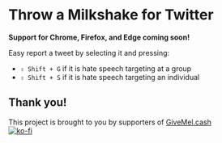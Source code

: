 # Throw a Milkshake for Twitter

**Support for Chrome, Firefox, and Edge coming soon!**

Easy report a tweet by selecting it and pressing:
- `⇧ Shift + G` if it is hate speech targeting at a group
- `⇧ Shift + S` if it is hate speech targeting an individual

## Thank you!

This project is brought to you by supporters of [GiveMel.cash](http://givemel.cash)   
[![ko-fi](https://www.ko-fi.com/img/githubbutton_sm.svg)](https://ko-fi.com/R6R1126OQ)
